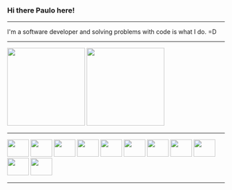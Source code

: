 ### Hi there Paulo here!
<hr />
I'm a software developer and solving problems with code is what I do. =D

<hr />
<div data-target="readme-toc.content" class="Box-body px-5 pb-5">
  <img height="180em" src="https://github-readme-stats.vercel.app/api?username=paulohenriquenj&show_icons=true&theme=monokai&include_all_commits=true&count_private=true" />
  <img height="180em" src="https://github-readme-stats.vercel.app/api/top-langs/?username=paulohenriquenj&layout=compact&langs_count=7&theme=monokai" />
</div>

<hr />
<div data-target="readme-toc.content" class="Box-body px-5 pb-5">
<img height="40" width="50" src="https://cdn.jsdelivr.net/gh/devicons/devicon/icons/php/php-original.svg" />
<img height="40" width="50" src="https://cdn.jsdelivr.net/gh/devicons/devicon/icons/python/python-original-wordmark.svg" />
<img height="40" width="50" src="https://cdn.jsdelivr.net/gh/devicons/devicon/icons/javascript/javascript-original.svg" />
<img height="40" width="50" src="https://cdn.jsdelivr.net/gh/devicons/devicon/icons/docker/docker-original-wordmark.svg" />
<img height="40" width="50" src="https://cdn.jsdelivr.net/gh/devicons/devicon/icons/vuejs/vuejs-original-wordmark.svg" />
<img height="40" width="50" src="https://cdn.jsdelivr.net/gh/devicons/devicon/icons/digitalocean/digitalocean-original-wordmark.svg" />
<img height="40" width="50" src="https://cdn.jsdelivr.net/gh/devicons/devicon/icons/arduino/arduino-original-wordmark.svg" />
<img height="40" width="50" src="https://cdn.jsdelivr.net/gh/devicons/devicon/icons/flask/flask-original-wordmark.svg" />
<img height="40" width="50" src="https://cdn.jsdelivr.net/gh/devicons/devicon/icons/git/git-original-wordmark.svg" />
<img height="40" width="50" src="https://cdn.jsdelivr.net/gh/devicons/devicon/icons/mysql/mysql-original-wordmark.svg" />
<img height="40" width="50" src="https://cdn.jsdelivr.net/gh/devicons/devicon/icons/ubuntu/ubuntu-plain-wordmark.svg" />
</div>

<hr />

<!--
**paulohenriquenj/paulohenriquenj** is a ✨ _special_ ✨ repository because its `README.md` (this file) appears on your GitHub profile.

Here are some ideas to get you started:

- 🔭 I’m currently working on ...
- 🌱 I’m currently learning ...
- 👯 I’m looking to collaborate on ...
- 🤔 I’m looking for help with ...
- 💬 Ask me about ...
- 📫 How to reach me: ...
- 😄 Pronouns: ...
- ⚡ Fun fact: ...
-->

